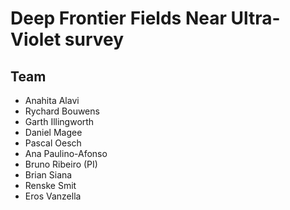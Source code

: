 # Deep Frontier Fields Near Ultra-Violet survey

## Team

- Anahita Alavi
- Rychard Bouwens
- Garth Illingworth
- Daniel Magee
- Pascal Oesch
- Ana Paulino-Afonso
- Bruno Ribeiro (PI)
- Brian Siana
- Renske Smit
- Eros Vanzella
